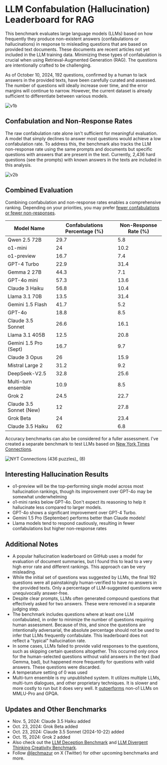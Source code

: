 # LLM Confabulation (Hallucination) Leaderboard for RAG

This benchmark evaluates large language models (LLMs) based on how frequently they produce non-existent answers (confabulations or hallucinations) in response to misleading questions that are based on provided text documents. These documents are recent articles not yet included in the LLM training data. Minimizing these types of confabulation is crucial when using Retrieval-Augmented Generation (RAG). The questions are intentionally crafted to be challenging.

As of October 10, 2024, 192 questions, confirmed by a human to lack answers in the provided texts, have been carefully curated and assessed. The number of questions will ideally increase over time, and the error margins will continue to narrow. However, the current dataset is already sufficient to differentiate between various models.

![v1b](https://github.com/user-attachments/assets/69368594-eb2a-4c22-96de-60b0d54efd67)

## Confabulation and Non-Response Rates

The raw confabulation rate alone isn't sufficient for meaningful evaluation. A model that simply declines to answer most questions would achieve a low confabulation rate. To address this, the benchmark also tracks the LLM non-response rate using the same prompts and documents but specific questions with answers that are present in the text. Currently, 2,436 hard questions (see the prompts) with known answers in the texts are included in this analysis.

![v2b](https://github.com/user-attachments/assets/1e41e0f8-77fa-4fbd-9e95-96c2b317696c)

## Combined Evaluation
Combining confabulation and non-response rates enables a comprehensive ranking. Depending on your priorities, you may prefer [fewer confabulations or fewer non-responses](https://lechmazur.github.io/leaderboard1.html). 

| Model Name              |   Confabulations Percentage (%) |   Non-Response Rate (%) |
|-------------------------|---------------------------------|-------------------------|
| Qwen 2.5 72B            |                            29.7 |                     5.8 |
| o1-mini                 |                            24   |                    10.2 |
| o1-preview              |                            16.7 |                     7.4 |
| GPT-4 Turbo             |                            22.9 |                    31.4 |
| Gemma 2 27B             |                            44.3 |                     7.1 |
| GPT-4o mini             |                            57.3 |                    13.6 |
| Claude 3 Haiku          |                            56.8 |                    10.4 |
| Llama 3.1 70B           |                            13.5 |                    31.4 |
| Gemini 1.5 Flash        |                            41.7 |                     5.2 |
| GPT-4o                  |                            18.8 |                     8.5 |
| Claude 3.5 Sonnet       |                            26.6 |                    16.1 |
| Llama 3.1 405B          |                            12.5 |                    20.8 |
| Gemini 1.5 Pro (Sept)   |                            16.7 |                     9.7 |
| Claude 3 Opus           |                            26   |                    15.9 |
| Mistral Large 2         |                            31.2 |                     9.2 |
| DeepSeek-V2.5           |                            32.8 |                    25.6 |
| Multi-turn ensemble     |                            10.9 |                     8.5 |
| Grok 2                  |                            24.5 |                    22.7 |
| Claude 3.5 Sonnet (New) |                            12   |                    27.8 |
| Grok Beta               |                            24   |                    23.4 |
| Claude 3.5 Haiku        |                            62   |                     6.8 |


Accuracy benchmarks can also be considered for a fuller assessment. I've created a separate benchmark to test LLMs based on [New York Times Connections](https://github.com/lechmazur/nyt-connections/).

![NYT Connections (436 puzzles)_ (8)](https://github.com/user-attachments/assets/448d1133-08ce-477e-8844-320290567b24)


## Interesting Hallucination Results
- o1-preview will be the top-performing single model across most hallucination rankings, though its improvement over GPT-4o may be somewhat underwhelming
- o1-mini ranks below GPT-4o. Don't expect its reasoning to help it hallucinate less compared to larger models.
- GPT-4o shows a significant improvement over GPT-4 Turbo.
- Gemini 1.5 Pro (September) performs better than Claude models!
- Llama models tend to respond cautiously, resulting in fewer confabulations but higher non-response rates


## Additional Notes
- A popular hallucination leaderboard on GitHub uses a model for evaluation of document summaries, but I found this to lead to a very high error rate and different rankings. This approach can be very misleading.
- While the initial set of questions was suggested by LLMs, the final 192 questions were all painstakingly human-verified to have no answers in the provided texts. Only a percentage of LLM-suggested questions were unequivocally answer-free.
- Despite clear prompts, LLMs often generated compound questions that effectively asked for two answers. These were removed in a separate judging step.
- The benchmark includes questions where at least one LLM confabulated, in order to minimize the number of questions requiring human assessment. Because of this, and since the questions are intentionally adversarial, the absolute percentage should not be used to infer that LLMs frequently confabulate. This leaderboard does not reflect a "typical" hallucination rate.
- In some cases, LLMs failed to provide valid responses to the questions, such as skipping certain questions altogether. This occurred only once for the human-selected questions without valid answers in the text (bad Gemma, bad), but happened more frequently for questions with valid answers. These questions were discarded.
- A temperature setting of 0 was used
- Multi-turn ensemble is my unpublished system. It utilizes multiple LLMs, multi-turn dialogues, and other proprietary techniques. It is slower and more costly to run but it does very well. It [outperforms](https://x.com/LechMazur/status/1828804485033992514/photo/1) non-o1 LLMs on MMLU-Pro and GPQA.


## Updates and Other Benchmarks
- Nov. 5, 2024: Claude 3.5 Haiku added
- Oct. 23, 2024: Grok Beta added
- Oct. 23, 2024: Claude 3.5 Sonnet (2024-10-22) added
- Oct. 15, 2024: Grok 2 added
- Also check out the [LLM Deception Benchmark](https://github.com/lechmazur/deception) and [LLM Divergent Thinking Creativity Benchmark](https://github.com/lechmazur/divergent).
- Follow [@lechmazur](https://x.com/LechMazur) on X (Twitter) for other upcoming benchmarks and more.

